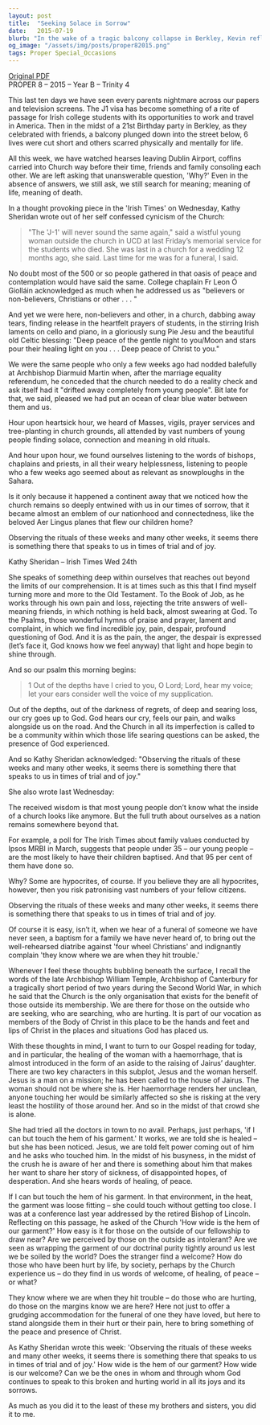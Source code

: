 ```yaml
---
layout: post
title:  "Seeking Solace in Sorrow"
date:   2015-07-19
blurb: "In the wake of a tragic balcony collapse in Berkley, Kevin reflects on the role of the Church in providing comfort during times of sorrow. He discusses the deep connection people feel with the Church during crises, despite a growing distance in daily life. The sermon emphasizes the Church's duty to be open and welcoming, to be the hands and feet of Christ to those in pain, and to offer a place where life's hardest questions can be asked and shared."
og_image: "/assets/img/posts/proper82015.png"
tags: Proper Special_Occasions
---
```

[Original PDF](/assets/pdf/proper82015.pdf)    
PROPER 8 – 2015 – Year B – Trinity 4

This last ten days we have seen every parents nightmare across our papers and television screens. The J1 visa has become something of a rite of passage for Irish college students with its opportunities to work and travel in America. Then in the midst of a 21st Birthday party in Berkley, as they celebrated with friends, a balcony plunged down into the street below, 6 lives were cut short and others scarred physically and mentally for life.

All this week, we have watched hearses leaving Dublin Airport, coffins carried into Church way before their time, friends and family consoling each other. We are left asking that unanswerable question, 'Why?' Even in the absence of answers, we still ask, we still search for meaning; meaning of life, meaning of death.

In a thought provoking piece in the 'Irish Times' on Wednesday, Kathy Sheridan wrote out of her self confessed cynicism of the Church:

> "The 'J-1' will never sound the same again," said a wistful young woman outside the church in UCD at last Friday’s memorial service for the students who died. She was last in a church for a wedding 12 months ago, she said. Last time for me was for a funeral, I said.

No doubt most of the 500 or so people gathered in that oasis of peace and contemplation would have said the same. College chaplain Fr Leon Ó Giolláin acknowledged as much when he addressed us as "believers or non-believers, Christians or other . . . "

And yet we were here, non-believers and other, in a church, dabbing away tears, finding release in the heartfelt prayers of students, in the stirring Irish laments on cello and piano, in a gloriously sung Pie Jesu and the beautiful old Celtic blessing: "Deep peace of the gentle night to you/Moon and stars pour their healing light on you . . . Deep peace of Christ to you."

We were the same people who only a few weeks ago had nodded balefully at Archbishop Diarmuid Martin when, after the marriage equality referendum, he conceded that the church needed to do a reality check and ask itself had it "drifted away completely from young people". Bit late for that, we said, pleased we had put an ocean of clear blue water between them and us.

Hour upon heartsick hour, we heard of Masses, vigils, prayer services and tree-planting in church grounds, all attended by vast numbers of young people finding solace, connection and meaning in old rituals.

And hour upon hour, we found ourselves listening to the words of bishops, chaplains and priests, in all their weary helplessness, listening to people who a few weeks ago seemed about as relevant as snowploughs in the Sahara.

Is it only because it happened a continent away that we noticed how the church remains so deeply entwined with us in our times of sorrow, that it became almost an emblem of our nationhood and connectedness, like the beloved Aer Lingus planes that flew our children home?

Observing the rituals of these weeks and many other weeks, it seems there is something there that speaks to us in times of trial and of joy.

Kathy Sheridan – Irish Times Wed 24th

She speaks of something deep within ourselves that reaches out beyond the limits of our comprehension. It is at times such as this that I find myself turning more and more to the Old Testament. To the Book of Job, as he works through his own pain and loss, rejecting the trite answers of well-meaning friends, in which nothing is held back, almost swearing at God. To the Psalms, those wonderful hymns of praise and prayer, lament and complaint, in which we find incredible joy, pain, despair, profound questioning of God. And it is as the pain, the anger, the despair is expressed (let’s face it, God knows how we feel anyway) that light and hope begin to shine through.

And so our psalm this morning begins:

> 1 Out of the depths have I cried to you, O Lord;
> Lord, hear my voice;
> let your ears consider well the voice of my supplication.

Out of the depths, out of the darkness of regrets, of deep and searing loss, our cry goes up to God. God hears our cry, feels our pain, and walks alongside us on the road. And the Church in all its imperfection is called to be a community within which those life searing questions can be asked, the presence of God experienced.

And so Kathy Sheridan acknowledged: "Observing the rituals of these weeks and many other weeks, it seems there is something there that speaks to us in times of trial and of joy."

She also wrote last Wednesday:

The received wisdom is that most young people don’t know what the inside of a church looks like anymore. But the full truth about ourselves as a nation remains somewhere beyond that.

For example, a poll for The Irish Times about family values conducted by Ipsos MRBI in March, suggests that people under 35 – our young people – are the most likely to have their children baptised. And that 95 per cent of them have done so.

Why? Some are hypocrites, of course. If you believe they are all hypocrites, however, then you risk patronising vast numbers of your fellow citizens.

Observing the rituals of these weeks and many other weeks, it seems there is something there that speaks to us in times of trial and of joy.

Of course it is easy, isn’t it, when we hear of a funeral of someone we have never seen, a baptism for a family we have never heard of, to bring out the well-rehearsed diatribe against 'four wheel Christians' and indignantly complain 'they know where we are when they hit trouble.'

Whenever I feel these thoughts bubbling beneath the surface, I recall the words of the late Archbishop William Temple, Archbishop of Canterbury for a tragically short period of two years during the Second World War, in which he said that the Church is the only organisation that exists for the benefit of those outside its membership. We are there for those on the outside who are seeking, who are searching, who are hurting. It is part of our vocation as members of the Body of Christ in this place to be the hands and feet and lips of Christ in the places and situations God has placed us.

With these thoughts in mind, I want to turn to our Gospel reading for today, and in particular, the healing of the woman with a haemorrhage, that is almost introduced in the form of an aside to the raising of Jairus’ daughter. There are two key characters in this subplot, Jesus and the woman herself. Jesus is a man on a mission; he has been called to the house of Jairus. The woman should not be where she is. Her haemorrhage renders her unclean, anyone touching her would be similarly affected so she is risking at the very least the hostility of those around her. And so in the midst of that crowd she is alone.

She had tried all the doctors in town to no avail. Perhaps, just perhaps, 'if I can but touch the hem of his garment.' It works, we are told she is healed – but she has been noticed. Jesus, we are told felt power coming out of him and he asks who touched him. In the midst of his busyness, in the midst of the crush he is aware of her and there is something about him that makes her want to share her story of sickness, of disappointed hopes, of desperation. And she hears words of healing, of peace.

If I can but touch the hem of his garment. In that environment, in the heat, the garment was loose fitting – she could touch without getting too close. I was at a conference last year addressed by the retired Bishop of Lincoln. Reflecting on this passage, he asked of the Church 'How wide is the hem of our garment?' How easy is it for those on the outside of our fellowship to draw near? Are we perceived by those on the outside as intolerant? Are we seen as wrapping the garment of our doctrinal purity tightly around us lest we be soiled by the world? Does the stranger find a welcome? How do those who have been hurt by life, by society, perhaps by the Church experience us – do they find in us words of welcome, of healing, of peace – or what?

They know where we are when they hit trouble – do those who are hurting, do those on the margins know we are here? Here not just to offer a grudging accommodation for the funeral of one they have loved, but here to stand alongside them in their hurt or their pain, here to bring something of the peace and presence of Christ.

As Kathy Sheridan wrote this week: 'Observing the rituals of these weeks and many other weeks, it seems there is something there that speaks to us in times of trial and of joy.' How wide is the hem of our garment? How wide is our welcome? Can we be the ones in whom and through whom God continues to speak to this broken and hurting world in all its joys and its sorrows.

As much as you did it to the least of these my brothers and sisters, you did it to me.
